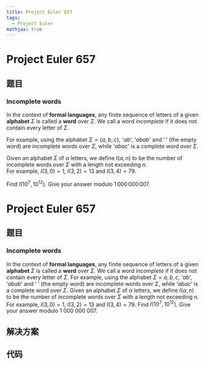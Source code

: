```yaml
---
title: Project Euler 657
tags:
  - Project Euler
mathjax: true
---
```

<escape><!-- more --></escape>
    
# Project Euler 657
## 题目
### Incomplete words

In the context of <b>formal languages</b>, any finite sequence of letters of a given <b>alphabet</b> $\Sigma$ is called a <b>word</b> over $\Sigma$. We call a word <i>incomplete</i> if it does not contain every letter of $\Sigma$.

For example, using the alphabet $\Sigma=\{ a, b, c\}$, '$ab$', '$abab$' and '$\,$' (the empty word) are incomplete words over $\Sigma$, while '$abac$' is a complete word over $\Sigma$.

Given an alphabet $\Sigma$ of $\alpha$ letters, we define $I(\alpha,n)$ to be the number of incomplete words over $\Sigma$ with a length not exceeding $n$. <br />
For example, $I(3,0)=1$, $I(3,2)=13$ and $I(3,4)=79$.

Find $I(10^7,10^{12})$. Give your answer modulo $1\,000\,000\,007$.


# Project Euler 657
## 题目
### Incomplete words

In the context of **formal languages**, any finite sequence of letters of a given **alphabet** $\Sigma$ is called a **word** over $\Sigma$. We call a word <i>incomplete</i> if it does not contain every letter of $\Sigma$.
For example, using the alphabet $\Sigma={a,b,c}$, ‘$ab$’, ‘$abab$’ and ‘ ‘ (the empty word) are incomplete words over $\Sigma$, while ‘$abac$’ is a complete word over $\Sigma$.
Given an alphabet $\Sigma$ of $\alpha$ letters, we define $I(\alpha,n)$ to be the number of incomplete words over $\Sigma$ with a length not exceeding $n$.<br>For example, $I(3,0)=1$, $I(3,2)=13$ and $I(3,4)=79$.
Find $I(10^7,10^{12})$. Give your answer modulo $1\ 000\ 000\ 007$.


## 解决方案


## 代码


